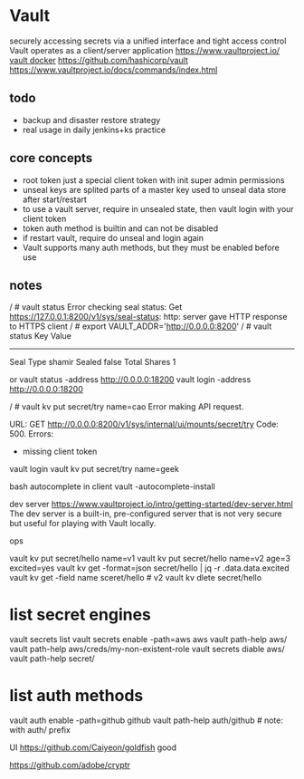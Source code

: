 # Vault

securely accessing secrets via a unified interface and tight access control
Vault operates as a client/server application
https://www.vaultproject.io/
[vault docker](https://hub.docker.com/_/vault/)
https://github.com/hashicorp/vault
https://www.vaultproject.io/docs/commands/index.html

## todo

* backup and disaster restore strategy
* real usage in daily jenkins+ks practice 

## core concepts

* root token just a special client token with init super admin permissions
* unseal keys are splited parts of a master key used to unseal data store after start/restart
* to use a vault server, require in unsealed state, then vault login with your client token
* token auth method is builtin and can not be disabled
* if restart vault, require do unseal and login again
* Vault supports many auth methods, but they must be enabled before use

## notes

/ # vault status
Error checking seal status: Get https://127.0.0.1:8200/v1/sys/seal-status: http: server gave HTTP response to HTTPS client
/ # export VAULT_ADDR='http://0.0.0.0:8200'
/ # vault status
Key             Value
---             -----
Seal Type       shamir
Sealed          false
Total Shares    1

or 
vault status -address http://0.0.0.0:18200
vault login -address http://0.0.0.0:18200

/ # vault kv put secret/try name=cao
Error making API request.

URL: GET http://0.0.0.0:8200/v1/sys/internal/ui/mounts/secret/try
Code: 500. Errors:

* missing client token

vault login
vault kv put secret/try name=geek

bash autocomplete in client
vault -autocomplete-install

dev server
https://www.vaultproject.io/intro/getting-started/dev-server.html
The dev server is a built-in, pre-configured server that is not very secure but useful for playing with Vault locally.

ops

vault kv put secret/hello name=v1
vault kv put secret/hello name=v2 age=3 excited=yes
vault kv get -format=json secret/hello | jq -r .data.data.excited
vault kv get -field name sceret/hello # v2
vault kv dlete secret/hello

# list secret engines

vault secrets list
vault secrets enable -path=aws aws
vault path-help aws/
vault path-help aws/creds/my-non-existent-role
vault secrets diable aws/
vault path-help secret/

# list auth methods

vault auth enable -path=github github
vault path-help auth/github # note: with auth/ prefix

UI
https://github.com/Caiyeon/goldfish
good

https://github.com/adobe/cryptr
